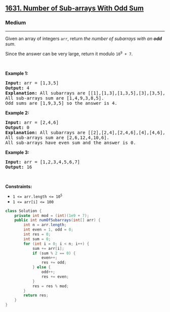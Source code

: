 <h2><a href="https://leetcode.com/problems/number-of-sub-arrays-with-odd-sum">1631. Number of Sub-arrays With Odd Sum</a></h2><h3>Medium</h3><hr><p>Given an array of integers <code>arr</code>, return <em>the number of subarrays with an <strong>odd</strong> sum</em>.</p>

<p>Since the answer can be very large, return it modulo <code>10<sup>9</sup> + 7</code>.</p>

<p>&nbsp;</p>
<p><strong class="example">Example 1:</strong></p>

<pre>
<strong>Input:</strong> arr = [1,3,5]
<strong>Output:</strong> 4
<strong>Explanation:</strong> All subarrays are [[1],[1,3],[1,3,5],[3],[3,5],[5]]
All sub-arrays sum are [1,4,9,3,8,5].
Odd sums are [1,9,3,5] so the answer is 4.
</pre>

<p><strong class="example">Example 2:</strong></p>

<pre>
<strong>Input:</strong> arr = [2,4,6]
<strong>Output:</strong> 0
<strong>Explanation:</strong> All subarrays are [[2],[2,4],[2,4,6],[4],[4,6],[6]]
All sub-arrays sum are [2,6,12,4,10,6].
All sub-arrays have even sum and the answer is 0.
</pre>

<p><strong class="example">Example 3:</strong></p>

<pre>
<strong>Input:</strong> arr = [1,2,3,4,5,6,7]
<strong>Output:</strong> 16
</pre>

<p>&nbsp;</p>
<p><strong>Constraints:</strong></p>

<ul>
	<li><code>1 &lt;= arr.length &lt;= 10<sup>5</sup></code></li>
	<li><code>1 &lt;= arr[i] &lt;= 100</code></li>
</ul>

```java
class Solution {
    private int mod = (int)(1e9 + 7);
    public int numOfSubarrays(int[] arr) {
        int n = arr.length;
        int even = 1, odd = 0;
        int res = 0;
        int sum = 0;
        for (int i = 0; i < n; i++) {
            sum += arr[i];
            if (sum % 2 == 0) {
                even++;
                res += odd;
            } else {
                odd++;
                res += even;
            }
            res = res % mod;
        }
        return res;
    }
}
```
